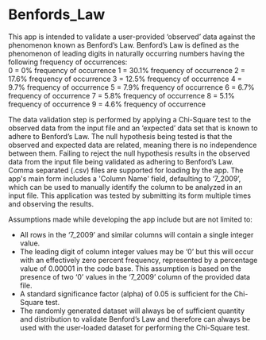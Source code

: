 # Benfords_Law
This app is intended to validate a user-provided ‘observed’ data against the phenomenon known as Benford’s Law.  Benford’s Law is defined as the phenomenon of leading digits in naturally occurring numbers having the following frequency of occurrences:  
 0 = 0% frequency of occurrence
 1 = 30.1% frequency of occurrence
 2 = 17.6% frequency of occurrence
 3 = 12.5% frequency of occurrence
 4 = 9.7% frequency of occurrence
 5 = 7.9% frequency of occurrence
 6 = 6.7% frequency of occurrence
 7 = 5.8% frequency of occurrence
 8 = 5.1% frequency of occurrence
 9 = 4.6% frequency of occurrence

The data validation step is performed by applying a Chi-Square test to the observed data from the input file and an ‘expected’ data set that is known to adhere to Benford’s Law.  The null hypothesis being tested is that the observed and expected data are related, meaning there is no independence between them. Failing to reject the null hypothesis results in the observed data from the input file being validated as adhering to Benford’s Law.  Comma separated (.csv) files are supported for loading by the app. The app's main form includes a 'Column Name' field, defaulting to ‘7_2009’, which can be used to manually identify the column to be analyzed in an input file.  This application was tested by submitting its form multiple times and observing the results.  

Assumptions made while developing the app include but are not limited to:
- All rows in the ‘7_2009’ and similar columns will contain a single integer value.
- The leading digit of column integer values may be ‘0’ but this will occur with an effectively zero percent frequency, represented by a percentage value of 0.00001 in the code base.  This assumption is based on the presence of two ‘0’ values in the ‘7_2009’ column of the provided data file.  
- A standard significance factor (alpha) of 0.05 is sufficient for the Chi-Square test.
- The randomly generated dataset will always be of sufficient quantity and distribution to validate Benford’s Law and therefore can always be used with the user-loaded dataset for performing the Chi-Square test.  
